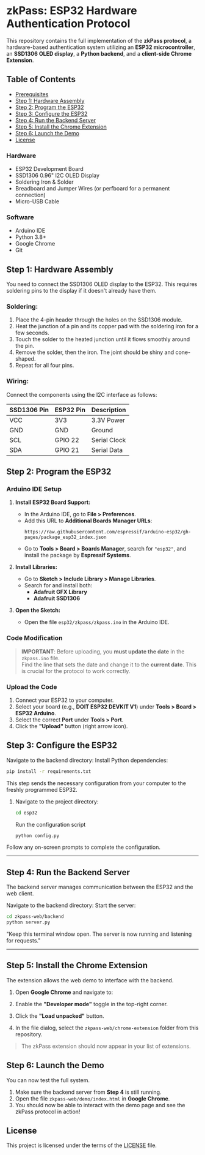 # zkPass: ESP32 Hardware Authentication Protocol

This repository contains the full implementation of the **zkPass protocol**, a hardware-based authentication system utilizing an **ESP32 microcontroller**, an **SSD1306 OLED display**, a **Python backend**, and a **client-side Chrome Extension**.

## Table of Contents

- [Prerequisites](#prerequisites)
- [Step 1: Hardware Assembly](#step-1-hardware-assembly)
- [Step 2: Program the ESP32](#step-2-program-the-esp32)
- [Step 3: Configure the ESP32](#step-3-configure-the-esp32)
- [Step 4: Run the Backend Server](#step-4-run-the-backend-server)
- [Step 5: Install the Chrome Extension](#step-5-install-the-chrome-extension)
- [Step 6: Launch the Demo](#step-6-launch-the-demo)
- [License](#license)

### Hardware

- ESP32 Development Board
- SSD1306 0.96" I2C OLED Display
- Soldering Iron & Solder
- Breadboard and Jumper Wires (or perfboard for a permanent connection)
- Micro-USB Cable

### Software

- Arduino IDE
- Python 3.8+
- Google Chrome
- Git

## Step 1: Hardware Assembly

You need to connect the SSD1306 OLED display to the ESP32. This requires soldering pins to the display if it doesn't already have them.

### Soldering:

1. Place the 4-pin header through the holes on the SSD1306 module.
2. Heat the junction of a pin and its copper pad with the soldering iron for a few seconds.
3. Touch the solder to the heated junction until it flows smoothly around the pin.
4. Remove the solder, then the iron. The joint should be shiny and cone-shaped.
5. Repeat for all four pins.

### Wiring:

Connect the components using the I2C interface as follows:

| SSD1306 Pin | ESP32 Pin | Description        |
|-------------|-----------|--------------------|
| VCC         | 3V3       | 3.3V Power         |
| GND         | GND       | Ground             |
| SCL         | GPIO 22   | Serial Clock       |
| SDA         | GPIO 21   | Serial Data        |

## Step 2: Program the ESP32

### Arduino IDE Setup

1. **Install ESP32 Board Support:**
   - In the Arduino IDE, go to **File > Preferences**.
   - Add this URL to **Additional Boards Manager URLs**:
     ```
     https://raw.githubusercontent.com/espressif/arduino-esp32/gh-pages/package_esp32_index.json
     ```
   - Go to **Tools > Board > Boards Manager**, search for `"esp32"`, and install the package by **Espressif Systems**.

2. **Install Libraries:**
   - Go to **Sketch > Include Library > Manage Libraries**.
   - Search for and install both:
     - **Adafruit GFX Library**
     - **Adafruit SSD1306**

3. **Open the Sketch:**
   - Open the file `esp32/zkpass/zkpass.ino` in the Arduino IDE.

### Code Modification

> **IMPORTANT**: Before uploading, you **must update the date** in the `zkpass.ino` file.  
> Find the line that sets the date and change it to the **current date**. This is crucial for the protocol to work correctly.

### Upload the Code

1. Connect your ESP32 to your computer.
2. Select your board (e.g., **DOIT ESP32 DEVKIT V1**) under **Tools > Board > ESP32 Arduino**.
3. Select the correct **Port** under **Tools > Port**.
4. Click the **"Upload"** button (right arrow icon).

## Step 3: Configure the ESP32

Navigate to the backend directory:
Install Python dependencies:
```bash
pip install -r requirements.txt
```

This step sends the necessary configuration from your computer to the freshly programmed ESP32.

1. Navigate to the project directory:
   ```bash
   cd esp32
   ```
   Run the configuration script
   ```bash
   python config.py
   ```
Follow any on-screen prompts to complete the configuration.

---

## Step 4: Run the Backend Server

The backend server manages communication between the ESP32 and the web client.

   Navigate to the backend directory:
   Start the server:
   ```bash
   cd zkpass-web/backend
   python server.py
   ```
   "Keep this terminal window open. The server is now running and listening for requests."

---


## Step 5: Install the Chrome Extension

The extension allows the web demo to interface with the backend.

1. Open **Google Chrome** and navigate to:

2. Enable the **"Developer mode"** toggle in the top-right corner.

3. Click the **"Load unpacked"** button.

4. In the file dialog, select the `zkpass-web/chrome-extension` folder from this repository.

> The zkPass extension should now appear in your list of extensions.


## Step 6: Launch the Demo

You can now test the full system.

1. Make sure the backend server from **Step 4** is still running.
2. Open the file `zkpass-web/demo/index.html` in **Google Chrome**.
3. You should now be able to interact with the demo page and see the zkPass protocol in action!

## License

This project is licensed under the terms of the [LICENSE](LICENSE) file.